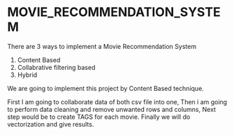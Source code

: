 # MOVIE_RECOMMENDATION_SYSTEM

There are 3 ways to implement a Movie Recommendation System

1. Content Based
2. Collabrative filtering based
3. Hybrid 

We are going to implement this project by Content Based technique.

First I am going to collaborate data of both csv file into one, 
Then i am going to perform data cleaning and remove unwanted rows and columns,
Next step would be to create TAGS for each movie.
Finally we will do vectorization and give results.
